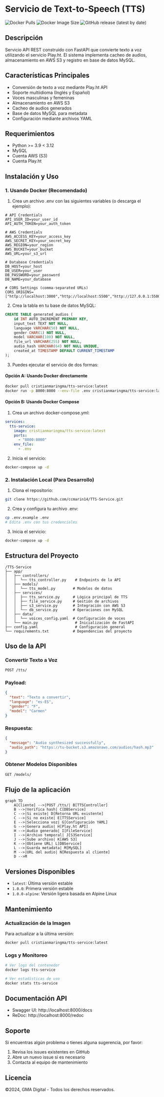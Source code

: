 # Servicio de Text-to-Speech (TTS)

![Docker Pulls](https://img.shields.io/docker/pulls/cristianmaringma/tts-service?style=flat-square)
![Docker Image Size](https://img.shields.io/docker/image-size/cristianmaringma/tts-service)
![GitHub release (latest by date)](https://img.shields.io/github/v/release/ccmarin14/tts-service)

## Descripción

Servicio API REST construido con FastAPI que convierte texto a voz utilizando el servicio Play.ht. El sistema implementa cacheo de audios, almacenamiento en AWS S3 y registro en base de datos MySQL.

## Características Principales

-   Conversión de texto a voz mediante Play.ht API
-   Soporte multiidioma (Inglés y Español)
-   Voces masculinas y femeninas
-   Almacenamiento en AWS S3
-   Cacheo de audios generados
-   Base de datos MySQL para metadata
-   Configuración mediante archivos YAML

## Requerimientos
-   Python >= 3.9 < 3.12
-   MySQL
-   Cuenta AWS (S3)
-   Cuenta Play.ht

## Instalación y Uso

### 1. Usando Docker (Recomendado)

1. Crea un archivo .env con las siguientes variables (o descarga el ejemplo):
```.env
# API Credentials
API_USER_ID=your_user_id
API_AUTH_TOKEN=your_auth_token

# AWS Credentials
AWS_ACCESS_KEY=your_access_key
AWS_SECRET_KEY=your_secret_key
AWS_REGION=your_region
AWS_BUCKET=your_bucket
AWS_URL=your_s3_url

# Database Credentials
DB_HOST=your_host
DB_USER=your_user
DB_PASSWORD=your_password
DB_NAME=your_database

# CORS Settings (comma-separated URLs)
CORS_ORIGINS=["http://localhost:3000","http://localhost:5500","http://127.0.0.1:5500"]
```

2. Crea la tabla en tu base de datos MySQL:
```sql
CREATE TABLE generated_audios (
    id INT AUTO_INCREMENT PRIMARY KEY,
    input_text TEXT NOT NULL,
    language VARCHAR(50) NOT NULL,
    gender CHAR(1) NOT NULL,
    model VARCHAR(100) NOT NULL,
    file_url VARCHAR(255) NOT NULL,
    audio_hash VARCHAR(64) NOT NULL UNIQUE,
    created_at TIMESTAMP DEFAULT CURRENT_TIMESTAMP
);
```

3. Puedes ejecutar el servicio de dos formas:

#### Opción A: Usando Docker directamente
```bash
docker pull cristianmaringma/tts-service:latest
docker run -p 8000:8000 --env-file .env cristianmaringma/tts-service:latest
```

#### Opción B: Usando Docker Compose
1. Crea un archivo docker-compose.yml:
```yaml
services:
  tts-service:
    image: cristianmaringma/tts-service:latest
    ports:
      - "8000:8000"
    env_file:
      - .env
```

2. Inicia el servicio:
```bash
docker-compose up -d
```

### 2. Instalación Local (Para Desarrollo)

1. Clona el repositorio:
```bash
git clone https://github.com/ccmarin14/TTS-Service.git
```

2. Crea y configura tu archivo .env:
```bash
cp .env.example .env
# Edita .env con tus credenciales
```

3. Inicia el servicio:
```bash
docker-compose up -d
```

## Estructura del Proyecto

```
/TTS-Service
├── app/
│   ├── controllers/
│   │  └── tts_controller.py    # Endpoints de la API
│   ├── models/
│   │  └── tts_model.py        # Modelos de datos
│   ├── services/
│   │  ├── tts_service.py      # Lógica principal de TTS
│   │  ├── file_service.py     # Gestión de archivos
│   │  ├── s3_service.py       # Integración con AWS S3
│   │  └── db_service.py       # Operaciones con MySQL
│   ├── data/
│   │  └── voices_config.yaml  # Configuración de voces
│   └── main.py                 # Inicialización de FastAPI
├── config.yaml                 # Configuración general
└── requirements.txt           # Dependencias del proyecto
```

## Uso de la API

### Convertir Texto a Voz

```bash
POST /tts/
```

### Payload:

```json
{
  "text": "Texto a convertir",
  "language": "es-ES",
  "gender": "F",
  "model": "Carmen"
}
```

### Respuesta:

```json
{
  "message": "Audio synthesized successfully",
  "audio_path": "https://tu-bucket.s3.amazonaws.com/audios/hash.mp3"
}
```

### Obtener Modelos Disponibles

```bash
GET /models/
```

## Flujo de la aplicación
```mermaid
graph TD
    A[Cliente] -->|POST /tts/| B[TTSController]
    B -->|Verifica hash| C[DBService]
    C -->|Si existe| D[Retorna URL existente]
    C -->|Si no existe| E[TTSService]
    E -->|Selecciona voz| G[Configuración YAML]
    G -->|Genera audio| H[Play.ht API]
    H -->|Audio generado| I[FileService]
    I -->|Archivo temporal| J[S3Service]
    J -->|Sube archivo| K[AWS S3]
    K -->|Obtiene URL| L[DBService]
    L -->|Guarda metadata| M[MySQL]
    M -->|URL del audio| N[Respuesta al cliente]
    D -->M
```

## Versiones Disponibles

- `latest`: Última versión estable
- `1.0.0`: Primera versión estable
- `1.0.0-alpine`: Versión ligera basada en Alpine Linux

## Mantenimiento

### Actualización de la Imagen

Para actualizar a la última versión:
```bash
docker pull cristianmaringma/tts-service:latest
```

### Logs y Monitoreo
```bash
# Ver logs del contenedor
docker logs tts-service

# Ver estadísticas de uso
docker stats tts-service
```

## Documentación API
-   Swagger UI: http://localhost:8000/docs
-   ReDoc: http://localhost:8000/redoc

## Soporte

Si encuentras algún problema o tienes alguna sugerencia, por favor:
1. Revisa los issues existentes en GitHub
2. Abre un nuevo issue si es necesario
3. Contacta al equipo de mantenimiento

## Licencia
©2024, GMA Digital - Todos los derechos reservados.